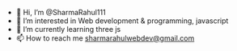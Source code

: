 - 👋 Hi, I’m @SharmaRahul111
- 👀 I’m interested in Web development & programming, javascript
- 🌱 I’m currently learning three js
- 📫 How to reach me sharmarahulwebdev@gmail.com

<!---
SharmaRahul111/SharmaRahul111 is a ✨ special ✨ repository because its `README.md` (this file) appears on your GitHub profile.
You can click the Preview link to take a look at your changes.
--->
